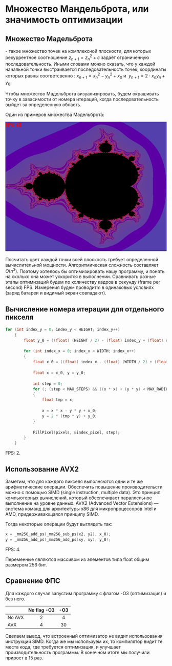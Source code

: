 # Множество Мандельброта, или значимость оптимизации

## Множество Мадельброта
 \- такое множество точек на комплексной плоскости, для которых рекуррентное соотношение $z_{n+1} = z_{n} ^2 + c$ задаёт ограниченную последовательность.
Иными словами можно сказать, что у каждой начальной точки выстраивается последовательность точек, координаты которых равны соответсвенно : $x_{n+1} = x_{n} ^ 2 - y_{n} ^ 2 + x_0$ и $\ y_{n+1} = 2 \cdot x_n y_n  + y_0$.

Чтобы множество Мадельброта визуализировать, будем окрашивать точку в завасимости от номера итераций, когда последовательность выйдет за определенную область.

Один из примеров множества Мадельброта:

![pic1](https://github.com/ask0later/mandelbrot/blob/5c498ba4b698f384ce838ecf5e7c3c02721d1169/image/mandelbrot.png)

Посчитать цвет каждой точки всей плоскость требует определенной вычислительной мощности. Алгоритмическая сложность составляет $O(n^3)$. Поэтому хотелось бы оптимизировать нашу программу, и понять на сколько она может ускорится в выполнении. Сравнивать разные этапы оптимизаций будем по количеству кадров в секунду (frame per second) FPS. Измерения будем проводитm в одинаковых условиях (заряд батареи и видимый экран совпадают).

## Вычисление номера итерации для отдельного пикселя
~~~C++
for (int index_y = 0; index_y < HEIGHT; index_y++)
    {
        float y_0 = ((float) (HEIGHT / 2) - (float) index_y + (float) set->offset_y) * dy * set->scale;

        for (int index_x = 0; index_x < WIDTH; index_x++)
        {
            float x_0 = ((float) index_x - (float) (WIDTH / 2) + (float) set->offset_x) * dx * set->scale;

            float x = x_0, y = y_0;
            
            int step = 0;
            for (; (step < MAX_STEPS) && ((x * x) + (y * y) < MAX_RADIUS_2); step++)
            {
                float tmp = x;

                x = x * x - y * y + x_0;
                y = 2 * (tmp * y) + y_0;
            }

            FillPixel(pixels, &index_pixel, step);
        }
    }
~~~
FPS: 2.

## Использование AVX2
Заметим, что для каждого пикселя выполняются одни и те же арифметические операции. Обеспечить повышение производительсти можно с помощью SIMD (single instruction, multiple data). Это принцип компьютерных вычислений, который обеспечивает параллельное выполнение на уровне данных.
AVX2 (Advanced Vector Extensions) — система команд для архитектуры x86 для микропроцессоров Intel и AMD, придерживающаяся принципу SIMD.

Тогда некоторые операции будут выглядеть так:
~~~ C++
x = _mm256_add_ps(_mm256_sub_ps(x2, y2), x_0);
y = _mm256_add_ps(_mm256_add_ps(xy, xy), y_0);
~~~
FPS: 4.

Переменные являются массивом из элементов типа float общим размером 256 бит.


## Сравнение ФПС
Для каждого случая запустим программу с флагом -O3 (оптимизация) и без него.

|             | No flag  -O3      | -O3            |
| ------      | :---------------: | :------------: |
| No AVX      |        2          |        4       |
| AVX         |        4          |       30       |


Сделаем вывод, что встроенный оптимизатор не видит использования инструкций SIMD. Когда же мы используем их, то компилятор видит те места кода, где требуется оптимизация, и улучшает производительность программы. В конечном итоге мы получили прирост в 15 раз.